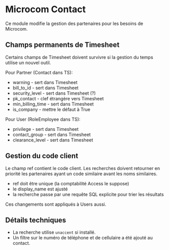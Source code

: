 Microcom Contact
================

Ce module modifie la gestion des partenaires pour les besoins de Microcom.

Champs permanents de Timesheet
------------------------------

Certains champs de Timesheet doivent survivre si la gestion du temps
utilise un nouvel outil.

Pour Partner (Contact dans TS):
* warning - sert dans Timesheet
* bill_to_id - sert dans Timesheet
* security_level - sert dans Timesheet (?)
* pk_contact - clef étrangère vers Timesheet
* min_billing_time - sert dans Timesheet
* is_company - mettre le défaut à True

Pour User (RoleEmployee dans TS):
* privilege - sert dans Timesheet
* contact_group - sert dans Timesheet
* clearance_level - sert dans Timesheet

Gestion du code client
----------------------

Le champ ref contient le code client.
Les recherches doivent retourner en priorité les partenaires
ayant un code similaire avant les noms similaires.

* ref doit être unique (la comptabilité Access le suppose)
* le display_name est ajusté
* la recherche passe par une requête SQL explicite pour trier les résultats

Ces changements sont appliqués à Users aussi.


Détails techniques
------------------

* La recherche utilise `unaccent` si installé.
* Un filtre sur le numéro de téléphone et de cellulaire a été ajouté au contact.
